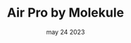---
#preview
title: Air Pro by Molekule
image: /img/works/11/display-11.jpg
category: photography
date: may 24 2023

#params
layout: "one"

#full details
introTitle: Air Pro <span class="mil-thin">by Molekule</span>
fullImage: /img/works/5/1.jpg
details:
  - label: "Client:"
    value: "Envato"

  - label: "Date:"
    value: "March 2022"

  - label: "Author"
    value: "Paul Trueman"

gallery:
  enabled: 1
  items:
    - image: /img/works/5/2.jpg
      alt: "image"

    - image: /img/works/5/3.gif
      alt: "image"

    - image: /img/works/5/4.jpg
      alt: "image"

    - image: /img/works/5/5.gif
      alt: "image"

    - image: /img/works/5/6.jpg
      alt: "image"

description:
  enabled: 1
  title: Simplicity, elegance, innovation!
  content: "
        <p>A home surveillance camera that pays great attention to security and user privacy, featuring two modes to provide security while protecting personal privacy.The camera has an open and closed mode, we define the product to have clear two sides, expressing two working states and emotions.</p>
        <p>Presents a simple and quiet state when not in use, delivering a gentle and security.At the same time, the camera can adapt to a variety of environments, providing elegant ways of wall hanging and standing installation.</p>
    "

gallery2:
  enabled: 1
  items:
    - image: /img/works/5/7.gif
      alt: "image"
---